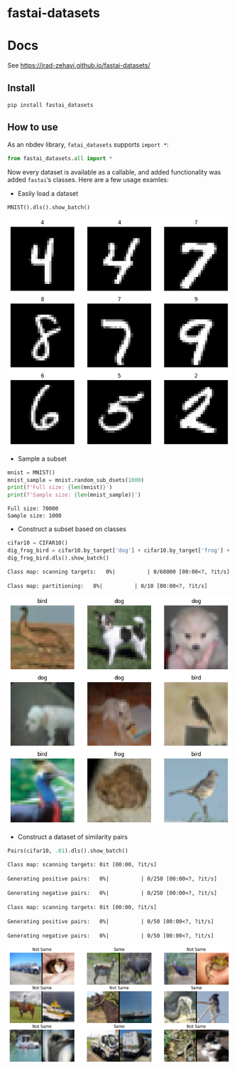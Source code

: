 fastai-datasets
================

<!-- WARNING: THIS FILE WAS AUTOGENERATED! DO NOT EDIT! -->

# Docs

See https://irad-zehavi.github.io/fastai-datasets/

## Install

``` sh
pip install fastai_datasets
```

## How to use

As an nbdev library, `fatai_datasets` supports `import *`:

``` python
from fastai_datasets.all import *
```

Now every dataset is available as a callable, and added functionality
was added `fastai`’s classes. Here are a few usage examles:

- Easily load a dataset

``` python
MNIST().dls().show_batch()
```

![](index_files/figure-commonmark/cell-3-output-1.png)

- Sample a subset

``` python
mnist = MNIST()
mnist_sample = mnist.random_sub_dsets(1000)
print(f'Full size: {len(mnist)}')
print(f'Sample size: {len(mnist_sample)}')
```

    Full size: 70000
    Sample size: 1000

- Construct a subset based on classes

``` python
cifar10 = CIFAR10()
dig_frog_bird = cifar10.by_target['dog'] + cifar10.by_target['frog'] + cifar10.by_target['bird']
dig_frog_bird.dls().show_batch()
```

    Class map: scanning targets:   0%|          | 0/60000 [00:00<?, ?it/s]

    Class map: partitioning:   0%|          | 0/10 [00:00<?, ?it/s]

![](index_files/figure-commonmark/cell-5-output-3.png)

- Construct a dataset of similarity pairs

``` python
Pairs(cifar10, .01).dls().show_batch()
```

    Class map: scanning targets: 0it [00:00, ?it/s]

    Generating positive pairs:   0%|          | 0/250 [00:00<?, ?it/s]

    Generating negative pairs:   0%|          | 0/250 [00:00<?, ?it/s]

    Class map: scanning targets: 0it [00:00, ?it/s]

    Generating positive pairs:   0%|          | 0/50 [00:00<?, ?it/s]

    Generating negative pairs:   0%|          | 0/50 [00:00<?, ?it/s]

![](index_files/figure-commonmark/cell-6-output-7.png)
